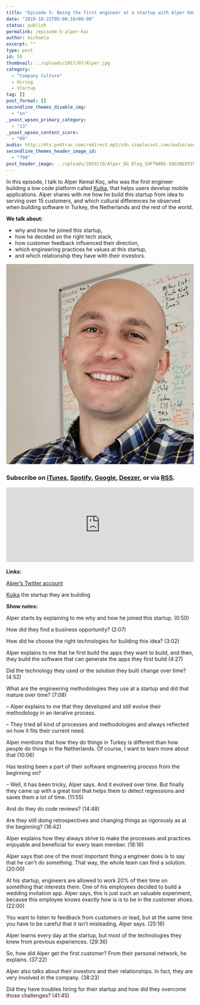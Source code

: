 ```yaml
---
title: "Episode 5: Being the first engineer at a startup with Alper Kemal Koç"
date: "2019-10-22T05:00:16+00:00"
status: publish
permalink: /episode-5-alper-koc
author: michaela
excerpt: ""
type: post
id: 59
thumbnail: ../uploads/2017/07/Alper.jpg
category:
  - "Company Culture"
  - Hiring
  - Startup
tag: []
post_format: []
secondline_themes_disable_img:
  - "on"
_yoast_wpseo_primary_category:
  - "13"
_yoast_wpseo_content_score:
  - "60"
audio: http://dts.podtrac.com/redirect.mp3/cdn.simplecast.com/audio/aaca90/aaca909a-e34f-49ae-a86f-f59e4fa807f0/ed21c78c-d730-4143-9d78-ec4679786d9c/alper-koc-ready_tc.mp3
secondline_themes_header_image_id:
  - "790"
post_header_image: ../uploads/2019/10/Alper_BG_Blog_SOFTWARE-ENGINEERING-Unlocked.jpg
---
```


In this episode, I talk to Alper Kemal Koç, who was the first engineer building a low code platform called [Kuika](https://www.kuika.com/), that helps users develop mobile applications. Alper shares with me how he build this startup from idea to serving over 15 customers, and which cultural differences he observed when building software in Turkey, the Netherlands and the rest of the world.

**We talk about:**

- why and how he joined this startup,
- how he decided on the right tech stack,
- how customer feedback influenced their direction,
- which engineering practices he values at this startup,
- and which relationship they have with their investors.

![](../uploads/2017/07/Alper.jpg)

### Subscribe on [iTunes](https://podcasts.apple.com/at/podcast/software-engineering-unlocked/id1477527378?l=en), [Spotify](https://open.spotify.com/show/2wz1OneBIDXpbBYeuyIsJL?si=2I0R0HuaTLK6RT0f7lDIFg), [Google](https://www.google.com/podcasts?feed=aHR0cHM6Ly9mZWVkcy5zaW1wbGVjYXN0LmNvbS9LMV9tdjBDSg%3D%3D), [Deezer](https://www.deezer.com/show/465682), or via [RSS](https://www.software-engineering-unlocked.com/subscribe/).

<iframe frameborder="no" height="200px" scrolling="no" seamless="" src="https://player.simplecast.com/ed21c78c-d730-4143-9d78-ec4679786d9c?dark=false" width="100%"></iframe>

**Links:**

[Alper’s Twitter account](https://twitter.com/alperkemalkoc)

[Kuika](https://www.kuika.com/) the startup they are building

**Show notes:**

Alper starts by explaining to me why and how he joined this startup. (0:50)

How did they find a business opportunity? (2:07)

How did he choose the right technologies for building this idea? (3:02)

Alper explains to me that he first build the apps they want to build, and then, they build the software that can generate the apps they first build (4:27)

Did the technology they used or the solution they built change over time? (4:52)

What are the engineering methodologies they use at a startup and did that mature over time? (7:08)

– Alper explains to me that they developed and still evolve their methodology in an iterative process.

– They tried all kind of processes and methodologies and always reflected on how it fits their current need.

Alper mentions that how they do things in Turkey is different than how people do things in the Netherlands. Of course, I want to learn more about that (10:06)

Has testing been a part of their software engineering process from the beginning on?

– Well, it has been tricky, Alper says. And it evolved over time. But finally they came up with a great tool that helps them to detect regressions and saves them a lot of time. (11:55)

And do they do code reviews? (14:48)

Are they still doing retrospectives and changing things as rigorously as at the beginning? (16:42)

Alper explains how they always strive to make the processes and practices enjoyable and beneficial for every team member. (18:16)

Alper says that one of the most important thing a engineer does is to say that he can’t do something. That way, the whole team can find a solution. (20:00)

At his startup, engineers are allowed to work 20% of their time on something that interests them. One of his employees decided to build a wedding invitation app. Alper says, this is just such an valuable experiment, because this employee knows exactly how is is to be in the customer shoes. (22:00)

You want to listen to feedback from customers or lead, but at the same time you have to be careful that it isn’t misleading, Alper says. (25:16)

Alper learns every day at the startup, but most of the technologies they knew from previous experiences. (29:36)

So, how did Alper get the first customer? From their personal network, he explains. (37:22)

Alper also talks about their investors and their relationships. In fact, they are very involved in the company. (38:23)

Did they have troubles hiring for their startup and how did they overcome those challenges? (41:45)
